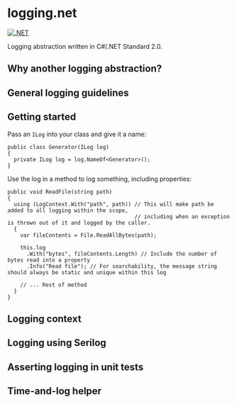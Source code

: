 # logging.net
[![.NET](https://github.com/Irisity/logging.net/actions/workflows/dotnet.yml/badge.svg)](https://github.com/Irisity/logging.net/actions/workflows/dotnet.yml)

Logging abstraction written in C#/.NET Standard 2.0.

## Why another logging abstraction?

## General logging guidelines

## Getting started

Pass an `ILog` into your class and give it a name:
```
public class Generator(ILog log)
{
  private ILog log = log.NameOf<Generator>();
}
```

Use the log in a method to log something, including properties:
```
public void ReadFile(string path)
{
  using (LogContext.With("path", path)) // This will make path be added to all logging within the scope,
                                        // including when an exception is thrown out of it and logged by the caller.
  {        
    var fileContents = File.ReadAllBytes(path);

    this.log
      .With("bytes", fileContents.Length) // Include the number of bytes read into a property
      .Info("Read file"); // For searchability, the message string should always be static and unique within this log

    // ... Rest of method
  }
}
```

## Logging context

## Logging using Serilog

## Asserting logging in unit tests

## Time-and-log helper
